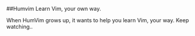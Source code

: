##Humvim
Learn Vim, your own way.

When HumVim grows up, it wants to help you learn Vim, your way. Keep watching..
